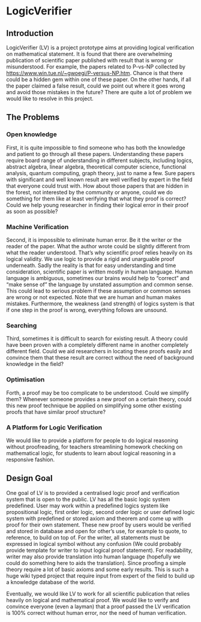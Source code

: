 # LogicVerifier

## Introduction
LogicVerifier (LV) is a project prototype aims at providing logical verification on mathematical statement. It is found that there are overwhelming publication of scientific paper published with result that is wrong or misunderstood. For example, the papers related to P-vs-NP collected by https://www.win.tue.nl/~gwoegi/P-versus-NP.htm. Chance is that there could be a hidden gem within one of these paper. On the other hands, if all the paper claimed a false result, could we point out where it goes wrong and avoid those mistakes in the future? There are quite a lot of problem we would like to resolve in this project. 

## The Problems
### Open knowledge
First, it is quite impossible to find someone who has both the knowledge and patient to go through all these papers. Understanding these papers require board range of understanding in different subjects, including logics, abstract algebra, linear algebra, theoretical computer science, functional analysis, quantum computing, graph theory, just to name a few. Sure papers with significant and well known result are well verified by expert in the field that everyone could trust with. How about those papers that are hidden in the forest, not interested by the community or anyone, could we do something for them like at least verifying that what they proof is correct? Could we help young researcher in finding their logical error in their proof as soon as possible?

### Machine Verification
Second, it is impossible to eliminate human error. Be it the writer or the reader of the paper. What the author wrote could be slightly different from what the reader understood. That’s why scientific proof relies heavily on its logical validity. We use logic to provide a rigid and unarguable proof underneath. Sadly the reality is that for easy understanding and time consideration, scientific paper is written mostly in human language. Human language is ambiguous, sometimes our brains would help to “correct” and “make sense of” the language by unstated assumption and common sense. This could lead to serious problem if these assumption or common senses are wrong or not expected. Note that we are human and human makes mistakes. Furthermore, the weakness (and strength) of logics system is that if one step in the proof is wrong, everything follows are unsound.

### Searching
Third, sometimes it is difficult to search for existing result. A theory could have been proven with a completely different name in another completely different field. Could we aid researchers in locating these proofs easily and convince them that these result are correct without the need of background knowledge in the field?

### Optimisation
Forth, a proof may be too complicate to be understood. Could we simplify them? Whenever someone provides a new proof on a certain theory, could this new proof technique be applied on simplifying some other existing proofs that have similar proof structure?

### A Platform for Logic Verification
We would like to provide a platform for people to do logical reasoning without proofreading, for teachers streamlining homework checking on mathematical logic, for students to learn about logical reasoning in a responsive fashion.

## Design Goal
One goal of LV is to provided a centralised logic proof and verification system that is open to the public. LV has all the basic logic system predefined. User may work within a predefined logics system like propositional logic, first order logic, second order logic or user defined logic system with predefined or stored axiom and theorem and come up with proof for their own statement. These new proof by users would be verified and stored in database and open for other’s use, for example to quote, to reference, to build on top of. For the writer, all statements must be expressed in logical symbol without any confusion (We could probably provide template for writer to input logical proof statement). For readability, writer may also provide translation into human language (hopefully we could do something here to aids the translation). Since proofing a simple theory require a lot of basic axioms and some early results. This is such a huge wiki typed project that require input from expert of the field to build up a knowledge database of the world.

Eventually, we would like LV to work for all scientific publication that relies heavily on logical and mathematical proof. We would like to verify and convince everyone (even a layman) that a proof passed the LV verification is 100% correct without human error, nor the need of human verification.
